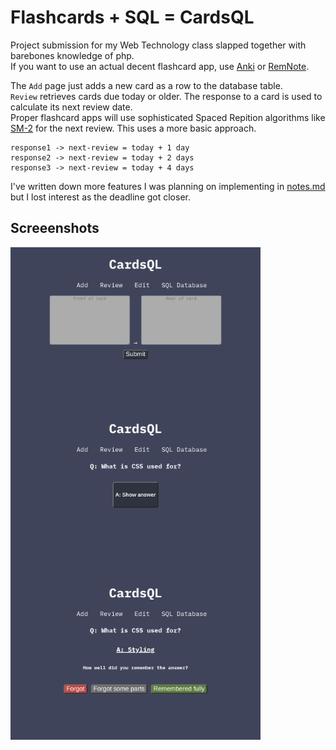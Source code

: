 # Flashcards + SQL = CardsQL

Project submission for my Web Technology class slapped together with barebones knowledge of php.  
If you want to use an actual decent flashcard app, use [Anki](https://apps.ankiweb.net/) or [RemNote](https://www.remnote.com/).


The `Add` page just adds a new card as a row to the database table.  
`Review` retrieves cards due today or older. 
The response to a card is used to calculate its next review date.  
Proper flashcard apps will use sophisticated Spaced Repition algorithms like [SM-2](https://github.com/thyagoluciano/sm2) for the next review.
This uses a more basic approach.
```
response1 -> next-review = today + 1 day
response2 -> next-review = today + 2 days
response3 -> next-review = today + 4 days
```

I've written down more features I was planning on implementing in [notes.md](notes.md) but I lost interest as the deadline got closer.
## Screeenshots
<img src="screenshots/screenshot-add.png" width="400" align="left"/>  
<img src="screenshots/screenshot-review-before.png" width="400" align="left"/>  
<img src="screenshots/screenshot-review-after.png" width="400" align="left"/>   
